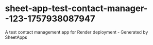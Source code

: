 # sheet-app-test-contact-manager--123-1757938087947
A test contact management app for Render deployment - Generated by SheetApps

